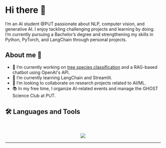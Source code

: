 # Hi there 👋

I’m an AI student @PUT passionate about NLP, computer vision, and generative AI. I enjoy tackling challenging projects and learning by doing. I’m currently pursuing a Bachelor’s degree and strengthening my skills in Python, PyTorch, and LangChain through personal projects.

## About me 💭

- 🔭 I’m currently working on [tree species classification](https://github.com/GHOST-Science-Club/tree-classification-irim) and a RAG-based chatbot using OpenAI's API.
- 🌱 I’m currently learning LangChain and Streamlit.
- 👯 I’m looking to collaborate on research projects related to AI/ML.
- 📚 In my free time, I organize AI-related events and manage the GHOST Science Club at PUT.

## 🛠️ Languages and Tools

<br>

<p align="center">
  <img src="https://skillicons.dev/icons?i=py,pytorch,cpp,bash,git,github,sklearn,linux,vscode,latex,dart,figma,flutter,notion" />
</p>

<hr>

<!--
**Adam-Mazur/Adam-Mazur** is a ✨ _special_ ✨ repository because its `README.md` (this file) appears on your GitHub profile.

Here are some ideas to get you started:

- 🔭 I’m currently working on ...
- 🌱 I’m currently learning ...
- 👯 I’m looking to collaborate on ...
- 🤔 I’m looking for help with ...
- 💬 Ask me about ...
- 📫 How to reach me: ...
- 😄 Pronouns: ...
- ⚡ Fun fact: ...
-->

